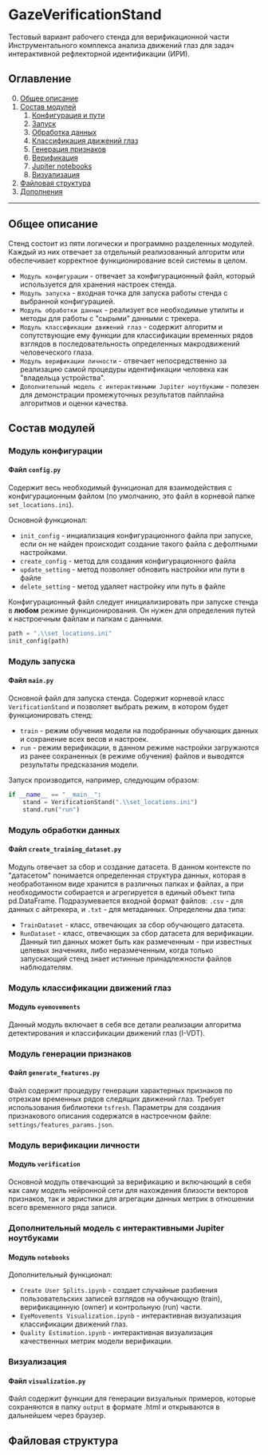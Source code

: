 # GazeVerificationStand

Тестовый вариант рабочего стенда для верификационной части Инструментального комплекса анализа движений глаз для задач интерактивной рефлекторной идентификации (ИРИ).

## Оглавление

0. [Общее описание](#Общее-описание)
1. [Состав модулей](#Состав-модулей)
    1. [Конфигурация и пути](#Конфигурация)
    2. [Запуск](#Запуск)
    3. [Обработка данных](#Обработка)
    4. [Классификация движений глаз](#Классификация-движений)
    5. [Генерация признаков](#Генерация-признаков)
    6. [Верификация](#Верификация)
    7. [Jupiter notebooks](#Jupiter-notebooks)
    8. [Визуализация](#Визуализация)
3. [Файловая структура](#Файловая-структура)
4. [Дополнения](#Дополнения)
  ____
  
## Общее описание

Стенд состоит из пяти логически и программно разделенных модулей. Каждый из них отвечает за отдельный реализованный алгоритм или обеспечивает корректное функционирование всей системы в целом.
* `Модуль конфигурации` - отвечает за конфигурационный файл, который используется для хранения настроек стенда.
* `Модуль запуска` - входная точка для запуска работы стенда с выбранной конфигурацией.
* `Модуль обработки данных` - реализует все необходимые утилиты и методы для работы с "сырыми" данными с трекера.
* `Модуль классификации движений глаз` - содержит алгоритм и сопутствующие ему функции для классификации временных рядов взглядов в последовательность определенных макродвижений человеческого глаза.
* `Модуль верификации личности` - отвечает непосредственно за реализацию самой процедуры идентификации человека как "владельца устройства".
* `Дополнительный модель с интерактивными Jupiter ноутбуками` - полезен для демонстрации промежуточных результатов пайплайна алгоритмов и оценки качества.

## Состав модулей

### Модуль конфигурации
#### Файл `config.py`
Содержит весь необходимый функционал для взаимодействия с конфигурационным файлом (по умолчанию, это файл в корневой папке `set_locations.ini`).

Основной функционал:
+ `init_config` - инциализация конфигурационного файла при запуске, если он не найден происходит создание такого файла с дефолтными настройками.
+ `create_config` - метод для создания конфигурационного файла
+ `update_setting` - метод позволяет обновить настройки или пути в файле
+ `delete_setting` - метод удаляет настройку или путь в файле

Конфигурационный файл следует инициализировать при запуске стенда в **любом** режиме функционирования. Он нужен для определения путей к настроечным файлам и папкам с данными.
```python
path = ".\\set_locations.ini"
init_config(path)
```

### Модуль запуска
#### Файл `main.py`
Основной файл для запуска стенда. Содержит корневой класс `VerificationStand` и позволяет выбрать режим, в котором будет функционировать стенд: 
+ `train` - режим обучения модели на подобранных обучающих данных и сохранение всех весов и настроек.
+ `run` - режим верификации, в данном режиме настройки загружаются из ранее сохраненных (в режиме обучения) файлов и выводятся результаты предсказания модели.

Запуск производится, например, следующим образом:
```python
if __name__ == "__main__":
    stand = VerificationStand(".\\set_locations.ini")
    stand.run("run")
```

### Модуль обработки данных
#### Файл `create_training_dataset.py`
Модуль отвечает за сбор и создание датасета. В данном контексте по "датасетом" понимается определенная структура данных, которая в необработанном виде хранится в различных папках и файлах, а при необходимости собирается и агрегируется в единый объект типа pd.DataFrame. 
Подразумевается входной формат файлов: `.csv` - для данных с айтрекера, и `.txt` - для метаданных.
Определены два типа:
+ `TrainDataset` - класс, отвечающих за сбор обучающего датасета.
+ `RunDataset`  - класс, отвечающих за сбор датасета для верификации. Данный тип данных может быть как размеченным - при известных целевых значениях, либо неразмеченным, когда только запускающий стенд знает истинные принадлежности файлов наблюдателям.

### Модуль классификации движений глаз
#### Модуль `eyemovements`
Данный модуль включает в себя все детали реализации алгоритма детектирования и классификации движений глаз (I-VDT).

### Модуль генерации признаков
#### Файл `generate_features.py`
Файл содержит процедуру генерации характерных признаков по отрезкам временных рядов следящих движений глаз. Требует использования библиотеки `tsfresh`. Параметры для создания признакового описания содержатся в настроечном файле: `settings/features_params.json`.

### Модуль верификации личности
#### Модуль `verification`
Основной модуль отвечающий за верификацию и включающий в себя как саму модель нейронной сети для нахождения близости векторов признаков, так и эвристики для агрегации данных метрик в отношении всего временного ряда записи.

### Дополнительный модель с интерактивными Jupiter ноутбуками
#### Модуль `notebooks`
Дополнительный функционал:
+ `Create User Splits.ipynb` - создает случайные разбиения пользовательских записей взглядов на обучающую (train), верификацинную (owner) и контрольную (run) части.
+ `EyeMovements Visualization.ipynb` - интерактивная визуализация классификации движений глаз.
+ `Quality Estimation.ipynb` - интерактивная визуализация качественных метрик модели верификации.

### Визуализация
#### Файл `visualization.py`
Файл содержит функции для генерации визуальных примеров, которые сохраняются в папку `output` в формате .html и открываются в дальнейшем через браузер.

## Файловая структура
